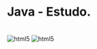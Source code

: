 # Java - Estudo.
<div style = "display: inline_block"><br/>
<img align="center" alt= "html5" src= "https://img.shields.io/badge/Java-ED8B00?style=for-the-badge&logo=openjdk&logoColor=white" />
<img align="center" alt= "html5" src= "https://img.shields.io/badge/Spring-6DB33F?style=for-the-badge&logo=spring&logoColor=white" />
</div><br/>




